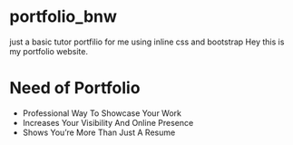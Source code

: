 # portfolio_bnw
just a basic tutor portfilio for me using inline css and bootstrap
Hey this is my portfolio website.

# Need of Portfolio

* Professional Way To Showcase Your Work
* Increases Your Visibility And Online Presence
* Shows You’re More Than Just A Resume


